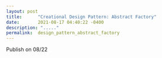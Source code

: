 ```yaml
---
layout: post
title:      "Creational Design Pattern: Abstract Factory"
date:       2021-08-17 04:40:22 -0400
description: "....."
permalink:  design_pattern_abstract_factory
---
```


Publish on 08/22